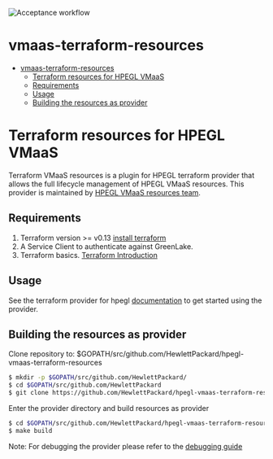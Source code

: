 ![Acceptance workflow](https://github.com/HewlettPackard/hpegl-vmaas-terraform-resources/actions/workflows/acc.yml/badge.svg)

<a name="vmaas-terraform-resources"></a>
# vmaas-terraform-resources

- [vmaas-terraform-resources](#vmaas-terraform-resources)
    * [Terraform resources for HPEGL VMaaS](#terraform-resources)
    * [Requirements](#requirements)
    * [Usage](#usage)
    * [Building the resources as provider](#building)

<a name="terraform-resources"></a>
# Terraform resources for HPEGL VMaaS

Terraform VMaaS resources is a plugin for HPEGL terraform provider that allows the full lifecycle management of HPEGL
VMaaS resources. This provider is maintained by [HPEGL VMaaS resources team](mailTo:glcs.team-avion@hpe.com).

<a name="requirements"></a>
## Requirements

1. Terraform version >= v0.13 [install terraform](https://learn.hashicorp.com/tutorials/terraform/install-cli)
2. A Service Client to authenticate against GreenLake.
3. Terraform basics. [Terraform Introduction](https://www.terraform.io/intro/index.html)

<a name="usage"></a>
## Usage

See the terraform provider for
hpegl [documentation](https://registry.terraform.io/providers/HewlettPackard/hpegl/latest/docs)
to get started using the provider.

<a name="building"></a>
## Building the resources as provider

Clone repository to: $GOPATH/src/github.com/HewlettPackard/hpegl-vmaas-terraform-resources

```bash
$ mkdir -p $GOPATH/src/github.com/HewlettPackard/
$ cd $GOPATH/src/github.com/HewlettPackard
$ git clone https://github.com/HewlettPackard/hpegl-vmaas-terraform-resources.git
```

Enter the provider directory and build resources as provider

```bash
$ cd $GOPATH/src/github.com/HewlettPackard/hpegl-vmaas-terraform-resources
$ make build 
```

Note: For debugging the provider please refer to the
[debugging guide](https://medium.com/@gandharva666/debugging-terraform-using-jetbrains-goland-f9a7e992cb1d)
